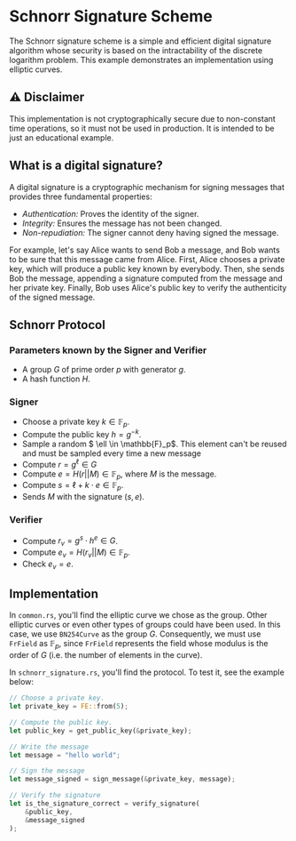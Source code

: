 # Schnorr Signature Scheme

The Schnorr signature scheme is a simple and efficient digital signature algorithm whose security is based on the intractability of the discrete logarithm problem.  This example demonstrates an implementation using elliptic curves.

## ⚠️ Disclaimer
This implementation is not cryptographically secure due to non-constant time operations, so it must not be used in production. It is intended to be just an educational example.

## What is a digital signature?

A digital signature is a cryptographic mechanism for signing messages that provides three fundamental properties:

- *Authentication:* Proves the identity of the signer.
- *Integrity:* Ensures the message has not been changed.
- *Non-repudiation:* The signer cannot deny having signed the message.

For example, let's say Alice wants to send Bob a message, and Bob wants to be sure that this message came from Alice. First, Alice chooses a private key, which will produce a public key known by everybody. Then, she sends Bob the message, appending a signature computed from the message and her private key. Finally, Bob uses Alice's public key to verify the authenticity of the signed message.

## Schnorr Protocol

### Parameters known by the Signer and Verifier
- A group $G$ of prime order $p$ with generator $g$.
- A hash function $H$.

### Signer
- Choose a private key $k \in \mathbb{F}_p$.
- Compute the public key $h = g^{-k}$.
- Sample a random $ \ell \in \mathbb{F}_p$. This element can't be reused and must be sampled every time a new message 
- Compute $r = g^\ell \in G$
- Compute $e = H(r || M) \in \mathbb{F}_p$, where $M$ is the message.
- Compute $s = \ell + k \cdot e \in \mathbb{F}_p$.
- Sends $M$ with the signature $(s, e)$.

### Verifier
- Compute $r_v = g^s \cdot h^e \in G$.
- Compute $e_v = H(r_v || M) \in \mathbb{F}_p$.
- Check $e_v = e$.

## Implementation
In `common.rs`, you'll find the elliptic curve we chose  as the group. Other elliptic curves or even other types of groups could have been used. In this case, we use `BN254Curve` as the group $G$. Consequently, we must use `FrField` as $\mathbb{F}_p$, since `FrField` represents the field whose modulus is the order of $G$ (i.e. the number of elements in the curve).

In `schnorr_signature.rs`, you'll find the protocol. To test it, see the example below:

```rust
// Choose a private key.
let private_key = FE::from(5);

// Compute the public key.
let public_key = get_public_key(&private_key);

// Write the message
let message = "hello world";

// Sign the message
let message_signed = sign_message(&private_key, message);

// Verify the signature
let is_the_signature_correct = verify_signature(
    &public_key,
    &message_signed
);
```
